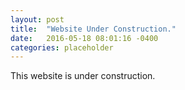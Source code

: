 ```yaml
---
layout: post
title:  "Website Under Construction."
date:   2016-05-18 08:01:16 -0400
categories: placeholder
---
```


This website is under construction.
